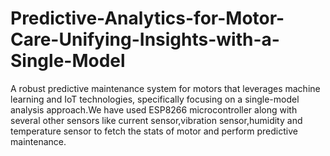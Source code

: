 # Predictive-Analytics-for-Motor-Care-Unifying-Insights-with-a-Single-Model
A robust predictive maintenance system for motors that leverages machine learning and IoT technologies, specifically focusing on a single-model analysis approach.We have used ESP8266 microcontroller along with several other sensors like current sensor,vibration sensor,humidity and temperature sensor to fetch the stats of motor and perform predictive maintenance.

